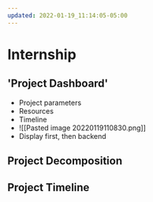 ```yaml
---
updated: 2022-01-19_11:14:05-05:00
---
```

# Internship
## 'Project Dashboard'
* Project parameters
* Resources
* Timeline
* ![[Pasted image 20220119110830.png]]
* Display first, then backend

## Project Decomposition
## Project Timeline